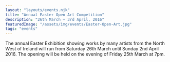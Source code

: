 ```yaml
---
layout: "layouts/events.njk"
title: "Annual Easter Open Art Competition"
description: "26th March – 3rd April, 2016"
featuredImage: "/assets/img/events/Easter-Open-Art.jpg"
tags: "events"
---
```

The annual Easter Exhibition showing works by many artists from the North West of Ireland will run from Saturday 26th March until Sunday 2nd April 2016. The opening will be held on the evening of Friday 25th March at 7pm.